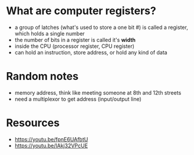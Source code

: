 # What are computer registers?
* a group of latches (what's used to store a one bit #) is called a register, which holds a single number
* the number of bits in a register is called it's **width**
* inside the CPU (processor register, CPU register)
* can hold an instruction, store address, or hold any kind of data

# Random notes
* memory address, think like meeting someone at 8th and 12th streets
* need a multiplexor to get address (input/output line)

# Resources
* https://youtu.be/fpnE6UAfbtU
* https://youtu.be/IAkj32VPcUE
